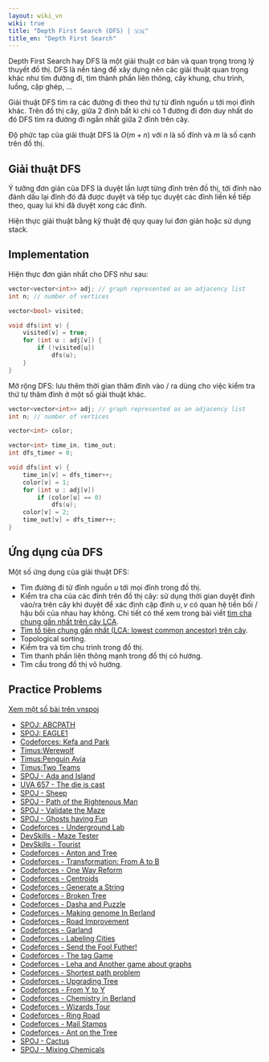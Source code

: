 ```yaml
---
layout: wiki_vn
wiki: true
title: "Depth First Search (DFS) | 🇻🇳"
title_en: "Depth First Search"
---
```


Depth First Search hay DFS là một giải thuật cơ bản và quan trọng trong lý thuyết đồ thị. DFS là nền tảng để xây dựng nên các giải thuật quan trọng khác như tìm đường đi, tìm thành phần liên thông, cây khung, chu trình, luồng, cặp ghép, ...

Giải thuật DFS tìm ra các đường đi theo thứ tự từ đỉnh nguồn $u$ tới mọi đỉnh khác. Trên đồ thị cây, giữa 2 đỉnh bất kì chỉ có 1 đường đi đơn duy nhất do đó DFS tìm ra đường đi ngắn nhất giữa 2 đỉnh trên cây.

Độ phức tạp của giải thuật DFS là $O(m + n)$ với $n$ là số đỉnh và $m$ là số cạnh trên đồ thị.

## Giải thuật DFS

Ý tưởng đơn giản của DFS là duyệt lần lượt từng đỉnh trên đồ thị, tới đỉnh nào đánh dấu lại đỉnh đó đã được duyệt và tiếp tục duyệt các đỉnh liền kề tiếp theo, quay lui khi đã duyệt xong các đỉnh.

Hiện thực giải thuật bằng kỹ thuật đệ quy quay lui đơn giản hoặc sử dụng stack.

## Implementation

Hiện thực đơn giản nhất cho DFS như sau:

```cpp
vector<vector<int>> adj; // graph represented as an adjacency list
int n; // number of vertices

vector<bool> visited;

void dfs(int v) {
	visited[v] = true;
	for (int u : adj[v]) {
		if (!visited[u])
			dfs(u);
    }
}
```

Mở rộng DFS: lưu thêm thời gian thăm đỉnh vào / ra dùng cho việc kiểm tra thứ tự thăm đỉnh ở một số giải thuật khác.

```cpp
vector<vector<int>> adj; // graph represented as an adjacency list
int n; // number of vertices

vector<int> color;

vector<int> time_in, time_out;
int dfs_timer = 0;

void dfs(int v) {
	time_in[v] = dfs_timer++;
	color[v] = 1;
	for (int u : adj[v])
		if (color[u] == 0)
			dfs(u);
	color[v] = 2;
	time_out[v] = dfs_timer++;
}
```

## Ứng dụng của DFS

Một số ứng dụng của giải thuật DFS:

+ Tìm đường đi từ đỉnh nguồn $u$ tới mọi đỉnh trong đồ thị.
+ Kiểm tra cha của các đỉnh trên đồ thị cây: sử dụng thời gian duyệt đỉnh vào/ra trên cây khi duyệt để xác định cặp đỉnh $u,v$ có quan hệ tiền bối / hậu bối của nhau hay không. Chi tiết có thể xem trong bài viết [tìm cha chung gần nhất trên cây LCA](../graph/lca_binary_lifting).
+ [Tìm tổ tiên chung gần nhất (LCA: lowest common ancestor) trên cây](../graph/lca_binary_lifting).
+ Topological sorting.
+ Kiểm tra và tìm chu trình trong đồ thị.
+ Tìm thanh phần liên thông mạnh trong đồ thị có hướng.
+ Tìm cầu trong đồ thị vô hướng.

## Practice Problems

[Xem một số bài trên vnspoj](https://vnspoj.github.io/category/dfs)

* [SPOJ: ABCPATH](http://www.spoj.com/problems/ABCPATH/)
* [SPOJ: EAGLE1](http://www.spoj.com/problems/EAGLE1/)
* [Codeforces: Kefa and Park](http://codeforces.com/problemset/problem/580/C)
* [Timus:Werewolf](http://acm.timus.ru/problem.aspx?space=1&num=1242)
* [Timus:Penguin Avia](http://acm.timus.ru/problem.aspx?space=1&num=1709)
* [Timus:Two Teams](http://acm.timus.ru/problem.aspx?space=1&num=1106)
* [SPOJ - Ada and Island](http://www.spoj.com/problems/ADASEA/)
* [UVA 657 - The die is cast](https://uva.onlinejudge.org/index.php?option=com_onlinejudge&Itemid=8&page=show_problem&problem=598)
* [SPOJ - Sheep](http://www.spoj.com/problems/KOZE/)
* [SPOJ - Path of the Rightenous Man](http://www.spoj.com/problems/RIOI_2_3/)
* [SPOJ - Validate the Maze](http://www.spoj.com/problems/MAKEMAZE/)
* [SPOJ - Ghosts having Fun](http://www.spoj.com/problems/GHOSTS/)
* [Codeforces - Underground Lab](http://codeforces.com/contest/781/problem/C)
* [DevSkills - Maze Tester](https://devskill.com/CodingProblems/ViewProblem/3)
* [DevSkills - Tourist](https://devskill.com/CodingProblems/ViewProblem/17)
* [Codeforces - Anton and Tree](http://codeforces.com/contest/734/problem/E)
* [Codeforces - Transformation: From A to B](http://codeforces.com/contest/727/problem/A)
* [Codeforces - One Way Reform](http://codeforces.com/contest/723/problem/E)
* [Codeforces - Centroids](http://codeforces.com/contest/709/problem/E)
* [Codeforces - Generate a String](http://codeforces.com/contest/710/problem/E)
* [Codeforces - Broken Tree](http://codeforces.com/contest/758/problem/E)
* [Codeforces - Dasha and Puzzle](http://codeforces.com/contest/761/problem/E)
* [Codeforces - Making genome In Berland](http://codeforces.com/contest/638/problem/B)
* [Codeforces - Road Improvement](http://codeforces.com/contest/638/problem/C)
* [Codeforces - Garland](http://codeforces.com/contest/767/problem/C)
* [Codeforces - Labeling Cities](http://codeforces.com/contest/794/problem/D)
* [Codeforces - Send the Fool Futher!](http://codeforces.com/contest/802/problem/K)
* [Codeforces - The tag Game](http://codeforces.com/contest/813/problem/C)
* [Codeforces - Leha and Another game about graphs](http://codeforces.com/contest/841/problem/D)
* [Codeforces - Shortest path problem](http://codeforces.com/contest/845/problem/G)
* [Codeforces - Upgrading Tree](http://codeforces.com/contest/844/problem/E)
* [Codeforces - From Y to Y](http://codeforces.com/contest/849/problem/C)
* [Codeforces - Chemistry in Berland](http://codeforces.com/contest/846/problem/E)
* [Codeforces - Wizards Tour](http://codeforces.com/contest/861/problem/F)
* [Codeforces - Ring Road](http://codeforces.com/contest/24/problem/A)
* [Codeforces - Mail Stamps](http://codeforces.com/contest/29/problem/C)
* [Codeforces - Ant on the Tree](http://codeforces.com/contest/29/problem/D)
* [SPOJ - Cactus](http://www.spoj.com/problems/CAC/)
* [SPOJ - Mixing Chemicals](http://www.spoj.com/problems/AMR10J/)

